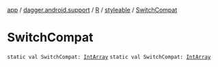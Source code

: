 [app](../../../index.md) / [dagger.android.support](../../index.md) / [R](../index.md) / [styleable](index.md) / [SwitchCompat](./-switch-compat.md)

# SwitchCompat

`static val SwitchCompat: `[`IntArray`](https://kotlinlang.org/api/latest/jvm/stdlib/kotlin/-int-array/index.html)
`static val SwitchCompat: `[`IntArray`](https://kotlinlang.org/api/latest/jvm/stdlib/kotlin/-int-array/index.html)